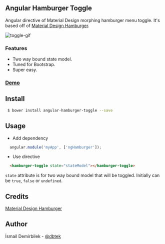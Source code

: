Angular Hamburger Toggle
------------------------

Angular directive of Material Design morphing hamburger menu toggle. It's based off of [Material Design Hamburger](https://github.com/swirlycheetah/material-design-hamburger).

![toggle-gif](https://i.imgur.com/B0PT1Lb.gif)

### Features
* Two way bound state model.
* Tuned for Bootstrap.
* Super easy.

### [Demo](http://dbtek.github.io/angular-hamburger-toggle)

## Install
```bash
 $ bower install angular-hamburger-toggle --save
```

## Usage

* Add dependency  
```js
  angular.module('myApp', ['ngHamburger']);
```
* Use directive  
```html
  <hamburger-toggle state="stateModel"></hamburger-toggle>
```

`state` attribute is for two way bound model that will be toggled. Initially can be `true`, `false` or `undefined`.

## Credits
[Material Design Hamburger](https://github.com/swirlycheetah/material-design-hamburger)

## Author
İsmail Demirbilek - [@dbtek](https://twitter.com/dbtek)
